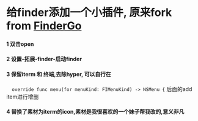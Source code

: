 # 给finder添加一个小插件, 原来fork from [FinderGo](https://github.com/onmyway133/FinderGo)
#### 1 双击open
#### 2 设置-拓展-finder-启动finder
#### 3 保留iterm 和 终端,去除hyper, 可以自行在
`  override func menu(for menuKind: FIMenuKind) -> NSMenu {`
后面的add item进行增删

#### 4 替换了素材为iterm的icon,素材是我很喜欢的一个妹子帮我改的,意义非凡
